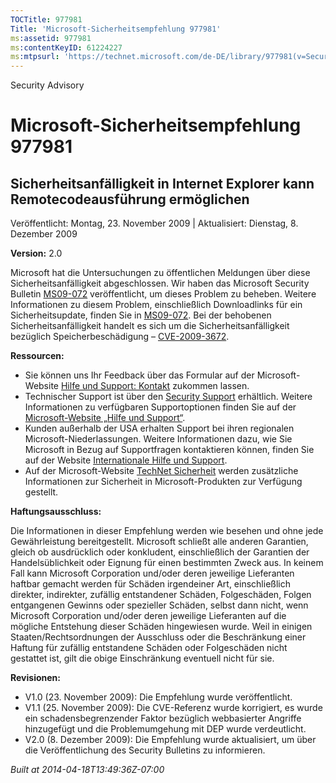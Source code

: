 ```yaml
---
TOCTitle: 977981
Title: 'Microsoft-Sicherheitsempfehlung 977981'
ms:assetid: 977981
ms:contentKeyID: 61224227
ms:mtpsurl: 'https://technet.microsoft.com/de-DE/library/977981(v=Security.10)'
---
```


Security Advisory

Microsoft-Sicherheitsempfehlung 977981
======================================

Sicherheitsanfälligkeit in Internet Explorer kann Remotecodeausführung ermöglichen
----------------------------------------------------------------------------------

Veröffentlicht: Montag, 23. November 2009 | Aktualisiert: Dienstag, 8. Dezember 2009

**Version:** 2.0

Microsoft hat die Untersuchungen zu öffentlichen Meldungen über diese Sicherheitsanfälligkeit abgeschlossen. Wir haben das Microsoft Security Bulletin [MS09-072](https://go.microsoft.com/fwlink/?linkid=169404) veröffentlicht, um dieses Problem zu beheben. Weitere Informationen zu diesem Problem, einschließlich Downloadlinks für ein Sicherheitsupdate, finden Sie in [MS09-072](https://go.microsoft.com/fwlink/?linkid=169404). Bei der behobenen Sicherheitsanfälligkeit handelt es sich um die Sicherheitsanfälligkeit bezüglich Speicherbeschädigung – [CVE-2009-3672](https://www.cve.mitre.org/cgi-bin/cvename.cgi?name=cve-2009-3672).

**Ressourcen:**

-   Sie können uns Ihr Feedback über das Formular auf der Microsoft-Website [Hilfe und Support: Kontakt](https://support.microsoft.com/common/survey.aspx?scid=sw;en;1257&amp;showpage=1&amp;ws=technet&amp;sd=tech) zukommen lassen.
-   Technischer Support ist über den [Security Support](https://go.microsoft.com/fwlink/?linkid=21131) erhältlich. Weitere Informationen zu verfügbaren Supportoptionen finden Sie auf der [Microsoft-Website „Hilfe und Support“](https://support.microsoft.com/).
-   Kunden außerhalb der USA erhalten Support bei ihren regionalen Microsoft-Niederlassungen. Weitere Informationen dazu, wie Sie Microsoft in Bezug auf Supportfragen kontaktieren können, finden Sie auf der Website [Internationale Hilfe und Support](https://go.microsoft.com/fwlink/?linkid=21155).
-   Auf der Microsoft-Website [TechNet Sicherheit](https://www.microsoft.com/germany/technet/sicherheit/default.mspx) werden zusätzliche Informationen zur Sicherheit in Microsoft-Produkten zur Verfügung gestellt.

**Haftungsausschluss:**

Die Informationen in dieser Empfehlung werden wie besehen und ohne jede Gewährleistung bereitgestellt. Microsoft schließt alle anderen Garantien, gleich ob ausdrücklich oder konkludent, einschließlich der Garantien der Handelsüblichkeit oder Eignung für einen bestimmten Zweck aus. In keinem Fall kann Microsoft Corporation und/oder deren jeweilige Lieferanten haftbar gemacht werden für Schäden irgendeiner Art, einschließlich direkter, indirekter, zufällig entstandener Schäden, Folgeschäden, Folgen entgangenen Gewinns oder spezieller Schäden, selbst dann nicht, wenn Microsoft Corporation und/oder deren jeweilige Lieferanten auf die mögliche Entstehung dieser Schäden hingewiesen wurde. Weil in einigen Staaten/Rechtsordnungen der Ausschluss oder die Beschränkung einer Haftung für zufällig entstandene Schäden oder Folgeschäden nicht gestattet ist, gilt die obige Einschränkung eventuell nicht für sie.

**Revisionen:**

-   V1.0 (23. November 2009): Die Empfehlung wurde veröffentlicht.
-   V1.1 (25. November 2009): Die CVE-Referenz wurde korrigiert, es wurde ein schadensbegrenzender Faktor bezüglich webbasierter Angriffe hinzugefügt und die Problemumgehung mit DEP wurde verdeutlicht.
-   V2.0 (8. Dezember 2009): Die Empfehlung wurde aktualisiert, um über die Veröffentlichung des Security Bulletins zu informieren.

*Built at 2014-04-18T13:49:36Z-07:00*
